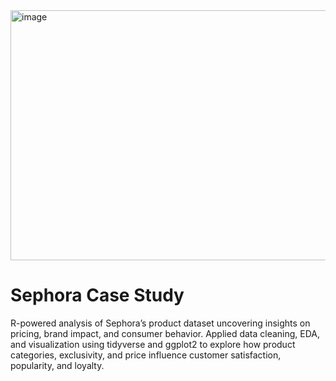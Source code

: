 <img width="796" height="400" alt="image" src="https://github.com/user-attachments/assets/05f363d3-1512-443f-8023-0b89030f2c6d" />

# Sephora Case Study
R-powered analysis of Sephora’s product dataset uncovering insights on pricing, brand impact, and consumer behavior. Applied data cleaning, EDA, and visualization using tidyverse and ggplot2 to explore how product categories, exclusivity, and price influence customer satisfaction, popularity, and loyalty.


